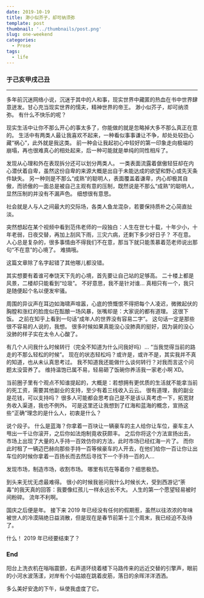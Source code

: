 ```yaml
---
date: 2019-10-19
title: 渺小似芥子，却可纳须弥
template: post
thumbnail: '../thumbnails/post.png'
slug: one-weekend
categories:
  - Prose
tags:
  - life
---
```


### 于己亥甲戌己丑

---

多年前沉迷网络小说，沉迷于其中的人和事，现实世界中藏匿的热血在书中世界肆意迸发。甘心充当现实世界的懦夫，精神世界的帝王。
渺小似芥子，却可纳须弥。
有什么不快乐的呢？

现实生活中让你不那么开心的事太多了，你能做的就是忽略掉大多不那么真正在意的。
生活中有两类人最让我喜欢不起来，一种看似事事谦让不争，却处处较劲心藏“祸心”，此外就是我这类。
前一种会让我起初心中较好的第一印象走向极端的崩塌，再也很难真心的相处起来，后一种可能就是单纯的同性相斥了。

发现从心理和外在表现拆分还可以划分两类人。
一类表面流露着倨傲轻狂却在内心潜伏着自卑，虽然这份自卑的来源大概是出自于未能达成的欲望和野心或先天条件缺失。
另一种则是不那么“成熟”的聪明人，表面覆盖着谦卑，内心却极其自傲，而骄傲的一面总是被自己主观有意的压制，既然说是不那么“成熟”的聪明人，显然压制的并没有不漏声色。
细想很有意思。

社会就是人与人之间最大的交际场，各类人鱼龙混杂，若要保持质朴之心简直扯淡。

突然想起在某个视频中看到范伟老师的一段独白：人生在世七十载，十年少小，十年老弱，日夜交替，再加上刮风下雨，三灾六病，还剩下多少好日子？
不在意。
人心总是复杂的，很多事情由不得我们不在意，那当下就只能羡慕着范老师说出那句“不在意”的心境了。
难搞哦。

这篇文章除了名字起错了其他哪儿都没错。

其实想要有着谁可奉饶天下先的心境，首先要让自己站的足够高。
二十楼上都是风景，二楼却只能看到“垃圾”。
不好意思，我不是针对谁...
真相只有一个，我只是随便起个名以便发牢骚。

周围的异议声在耳边如海啸声喧嚣，心底的愤慨恨不得把每个人凌迟，微微起伏的胸膛和涨红的脸庞似在酝酿一场风暴，张嘴却是：大家说的都有道理。
这很下饭。
之前在知乎上看到一句话“成年人的世界没有容易二字”。
这句话一定是那些很不容易的人说的，我想。
很多时候如果真能没心没肺真的挺好，因为装的没心没肺的样子实在太令人心酸了。

有几个人问我什么时候转行（完全不知道为什么问我好吗）...
“当我觉得当前的路走的不那么轻松的时候”。
现在的状态轻松吗？或许是，或许不是，其实我并不真的知道，也从未认真思考过。
我不知道我还能做什么谈何转行？对我而言这个问题太没营养了。
维持温饱已属不易，轻易砸了饭碗你养活我一家老小啊 XD。

当前圈子里有个观点不知谁提起的，大概是：若想拥有更优质的生活就不能拿当前的死工资，需要其他副业的支持，至少有着三线收入云云。
很有道理，我的副业是花钱，可以支持吗？
很多人可能都会思考自己是不是该认真考虑一下，拓宽财务收入渠道，我也不例外。
可是这里还让我想到了红海和蓝海的概念，宣扬这些“正确”理念的是什么人，初衷是什么？

说个段子。
什么是蓝海？你拿着一百块让一辆豪车的主人给你让车位，豪车主人甩出一千让你滚开，之后你如法炮制竟收获颇丰。
之后你将这个方法宣扬出去，市场上出现了大量的人手持一百效仿你的方法，此时市场已经红海一片了。
而你此时租了一辆迈巴赫向那些手持一百等候豪车的人开去，在他们给你一百让你让出车位的时候你拿着一百扬长而去然后寻找下一个手持一百的人...

发现市场，制造市场，收割市场。
哪里有坑在等着你？细思极恐。

到头来无忧无虑最难得。
很小的时候我爸问我什么时候长大，受到西游记“荼毒”的我天真的回答：我要像红孩儿一样永远长不大。
人生的第一个愿望轻易被时间粉碎。
流年不利啊。

国庆之后便是年。
接下来 2019 年已经没有任何的假期惹，虽然以往浓浓的年味被世人的冷漠隔绝日益消散，但是现在是春节前第十三个周末，我已经迫不及待了。

什么！
2019 年已经要结束了？

### End

阳台上洗衣机在嗡嗡震颤，右声道环绕着楼下马路传来的远近交替的引擎声，眼前的小河水波荡漾，对岸有个小姑娘在跳着皮筋，落日的余晖洋洋洒洒。

多么美好安逸的下午，纵使我虚度了它。
